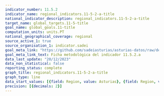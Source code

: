 ```yaml
---
indicator_number: 11.5.2
indicator_name: regional_indicators.11-5-2-a-title
national_indicator_description: regional_indicators.11-5-2-a-title
target_name: global_targets.11-5-title
goal_name: global_goals.11-title
computation_units: units.PT
national_geographical_coverage: regional
source_active_1: true
source_organisation_1: indicator.sadei
goal_meta_link: "https://github.com/sadeiasturias/asturias-datos/raw/develop/descargas/metodologia/11.5.2.a.pdf"
goal_meta_link_text: Ficha metodológica del indicador 11.5.2.a
data_last_update: "20/12/2023"
data_non_statistical: false
reporting_status: complete
graph_title: regional_indicators.11-5-2-a-title
graph_type: line
data_start_values: [{field: Region, value: Asturias}, {field: Region, value: España}]
precision: [{decimals: 2}]
---
```

